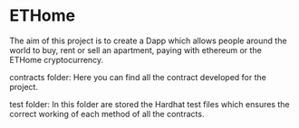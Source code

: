 # ETHome
The aim of this project is to create a Dapp which allows people around the world to buy, rent or sell an apartment, paying with ethereum or the ETHome cryptocurrency.

contracts folder: Here you can find all the contract developed for the project.

test folder: In this folder are stored the Hardhat test files which ensures the correct working of each method of all the contracts.
